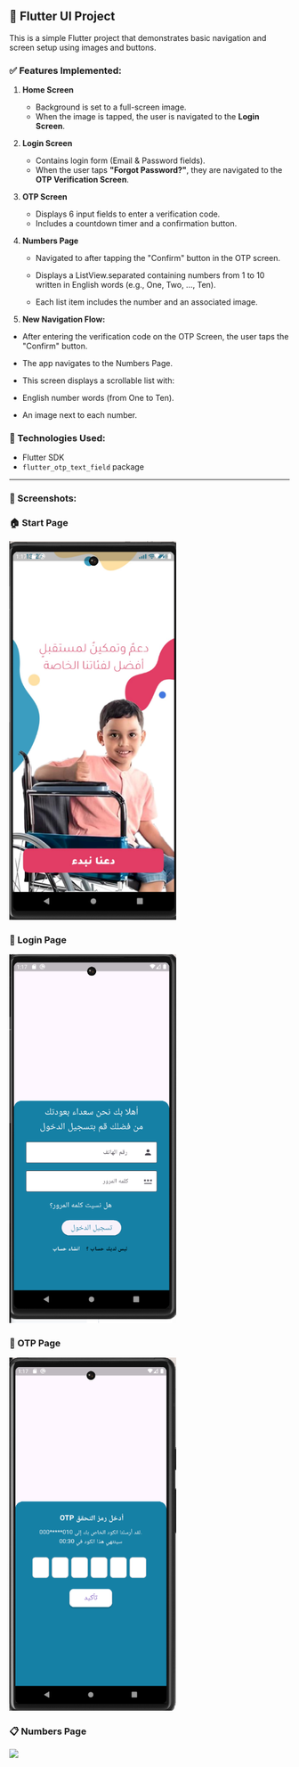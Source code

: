 ## 📱 Flutter UI Project

This is a simple Flutter project that demonstrates basic navigation and screen setup using images and buttons.

### ✅ Features Implemented:

1. **Home Screen**
   - Background is set to a full-screen image.
   - When the image is tapped, the user is navigated to the **Login Screen**.

2. **Login Screen**
   - Contains login form (Email & Password fields).
   - When the user taps **"Forgot Password?"**, they are navigated to the **OTP Verification Screen**.

3. **OTP Screen**
   - Displays 6 input fields to enter a verification code.
   - Includes a countdown timer and a confirmation button.

4. **Numbers Page**

   - Navigated to after tapping the "Confirm" button in the OTP screen.

   - Displays a ListView.separated containing numbers from 1 to 10 written in English words (e.g., One, Two, ..., Ten).

   - Each list item includes the number and an associated image.

5.  **New Navigation Flow:**

   - After entering the verification code on the OTP Screen, the user taps the "Confirm" button.

   - The app navigates to the Numbers Page.

   - This screen displays a scrollable list with:

   - English number words (from One to Ten).

   - An image next to each number.

  

### 🔧 Technologies Used:
- Flutter SDK
- `flutter_otp_text_field` package


---

### 📸 Screenshots:
<h3>🏠 Start Page</h3>
<img src="assets/images/startpage.png" width="300"/>

<h3>🔐 Login Page</h3>
<img src="assets/images/login.png" width="300"/>

<h3>🔢 OTP Page</h3>
<img src="assets/images/otp.png" width="300"/>

<h3>📋 Numbers Page</h3>
<img src="assets/images/numberspage.png" width="300"/>


